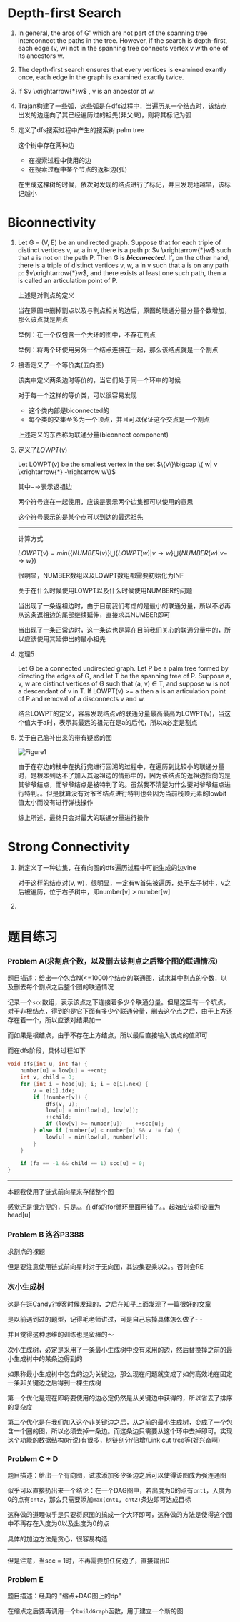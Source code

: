# Depth-first Search

1. In general, the arcs of G' which are not part of the spanning tree interconnect the paths in the tree. However, if the search is depth-first, each edge (v, w) not in the spanning tree connects vertex v with one of its ancestors w.

2. The depth-first search ensures that every vertices is examined exantly once, each edge in the graph is examined exactly twice. 

3. If  $v \xrightarrow{*}w$ , v is an ancestor of w.

4. Trajan构建了一些弧，这些弧是在dfs过程中，当遍历某一个结点时，该结点出发的边连向了其已经遍历过的祖先(非父亲)，则将其标记为弧

5. 定义了dfs搜索过程中产生的搜索树 palm tree

   这个树中存在两种边

   * 在搜索过程中使用的边
   * 在搜索过程中某个节点的返祖边(弧)

   在生成这棵树的时候，依次对发现的结点进行了标记，并且发现地越早，该标记越小

   

# Biconnectivity

1. Let G = (V, E) be an undirected graph. Suppose that for each triple of distinct vertices v, w, a in v, there is a path p: $v \xrightarrow{*}w$ such that a is not on the path P. Then G is ***biconnected***. If, on the other hand, there is a triple of distinct vertices v, w, a in v such that a is on any path p: $v\xrightarrow{*}w$, and there exists at least one such path, then a is called an articulation point of P. 

   上述是对割点的定义

   当在原图中删掉割点以及与割点相关的边后，原图的联通分量分量个数增加，那么该点就是割点

   举例：在一个仅包含一个大环的图中，不存在割点

   举例：将两个环使用另外一个结点连接在一起，那么该结点就是一个割点

2. 接着定义了一个等价类(五向图)

   该类中定义两条边时等价的，当它们处于同一个环中的时候

   对于每一个这样的等价类，可以很容易发现

   * 这个类内部是biconnected的
   * 每个类的交集至多为一个顶点，并且可以保证这个交点是一个割点

   上述定义的东西称为联通分量(biconnect component)

3. 定义了$LOWPT(v)$

   Let LOWPT(v) be the smallest vertex in the set $\{v\}\bigcap \{ w| v \xrightarrow{*} -\rightarrow w\}$

   其中$-\rightarrow$表示返祖边

   两个符号连在一起使用，应该是表示两个边集都可以使用的意思

   这个符号表示的是某个点可以到达的最远祖先

   ---

   计算方式

   $LOWPT(v) = min (\{ NUMBER(v) \}  \bigcup \{ LOWPT(w) | v\rightarrow w \}  \bigcup  \{ NUMBER(w)| v -\rightarrow w \})$

   很明显，NUMBER数组以及LOWPT数组都需要初始化为INF

   关于在什么时候使用LOWPT以及什么时候使用NUMBER的问题

   当出现了一条返祖边时，由于目前我们考虑的是最小的联通分量，所以不必再从这条返祖边的尾部继续延伸，直接求其NUMBER即可

   当出现了一条正常边时，这一条边也是算在目前我们关心的联通分量中的，所以应该使用其延伸出的最小祖先

4. 定理5

   Let G be a connected undirected graph. Let P be a palm tree formed by directing the edges of G, and let T be the spanning tree of P. Suppose a, v, w are distinct vertices of G such that (a, v) $\in$ T, and suppose w is not a descendant of v in T. If LOWPT(v) >= a then a is an articulation point of P and removal of a disconnects v and w.

   结合LOWPT的定义，容易发现结点v的联通分量最高最高为LOWPT(v)，当这个值大于a时，表示其最远的祖先在是a的后代，所以a必定是割点

5. 关于自己脑补出来的带有疑惑的图

   ![Figure1](https://github.com/qhb1001/For-that-dream/blob/master/论文/Tarjan/Figure1.png)

   由于在存边的栈中在执行完进行回溯的过程中，在遍历到比较小的联通分量时，是根本到达不了加入其返祖边的情形中的，因为该结点的返祖边指向的是其爷爷结点，而爷爷结点是被特判了的。虽然我不清楚为什么要对爷爷结点进行特判。。但是就算没有对爷爷结点进行特判也会因为当前栈顶元素的lowbit值太小而没有进行弹栈操作

   综上所述，最终只会对最大的联通分量进行操作

# Strong Connectivity

1. 新定义了一种边集，在有向图的dfs遍历过程中可能生成的边vine

   对于这样的结点对(v, w)，很明显，一定有w首先被遍历，处于左子树中，v之后被遍历，位于右子树中，即number[v] > number[w]

2. 

# 题目练习

### Problem A(求割点个数，以及删去该割点之后整个图的联通情况)

题目描述：给出一个包含N(<=1000)个结点的联通图，试求其中割点的个数，以及删去每个割点之后整个图的联通情况

记录一个`scc`数组，表示该点之下连接着多少个联通分量。但是这里有一个坑点，对于非根结点，得到的是它下面有多少个联通分量，删去这个点之后，由于上方还存在着一个，所以应该对结果加一

而如果是根结点，由于不存在上方结点，所以最后直接输入该点的值即可

而在dfs阶段，具体过程如下

```c++
void dfs(int u, int fa) {
	number[u] = low[u] = ++cnt;
    int v, child = 0;
    for (int i = head[u]; i; i = e[i].nex) {
    	v = e[i].idx;
        if (!number[v]) {
        	dfs(v, u);
            low[u] = min(low[u], low[v]);
            ++child;
            if (low[v] >= number[u])	++scc[u];
        } else if (number[v] < number[u] && v != fa) {
        	low[u] = min(low[u], number[v]);
        }
    }
    
    if (fa == -1 && child == 1)	scc[u] = 0;
}
```

---

本题我使用了链式前向星来存储整个图

感觉还是很方便的，只是。。在dfs的for循环里面用错了。。起始应该将i设置为head[u]

### Problem B 洛谷P3388

求割点的裸题

但是要注意使用链式前向星时对于无向图，其边集要乘以2。。否则会RE

### 次小生成树

这是在逛Candy?博客时候发现的，之后在知乎上面发现了一篇[很好的文章](https://zhuanlan.zhihu.com/p/24950356)

是以前遇到过的题型，记得毛老师讲过，可是自己忘掉具体怎么做了- -

并且觉得这种思维的训练也是蛮棒的～

次小生成树，必定是采用了一条最小生成树中没有采用的边，然后替换掉之前的最小生成树中的某条边得到的

如果称最小生成树中包含的边为关键边，那么现在问题就变成了如何高效地在固定一条非关键边之后得到一棵生成树

第一个优化是现在即将要使用的边必定仍然是从关键边中获得的，所以省去了排序的复杂度

第二个优化是在我们加入这个非关键边之后，从之前的最小生成树，变成了一个包含一个圈的图，所以必须去掉一条边。而这条边只需要从这个环中去掉即可。实现这个功能的数据结构(听说)有很多，树链剖分/倍增/Link cut tree等(好兴奋啊)

### Problem C + D  

题目描述：给出一个有向图，试求添加多少条边之后可以使得该图成为强连通图

似乎可以直接扔出来一个结论：在一个DAG图中，若出度为0的点有`cnt1`，入度为0的点有`cnt2`，那么只需要添加`max(cnt1, cnt2)`条边即可达成目标

这样做的道理似乎是只要将原图的搞成一个大环即可，这样做的方法是使得这个图中不再存在入度为0以及出度为0的点

具体的加边方法是贪心，很容易构造

---

但是注意，当scc = 1时，不再需要加任何边了，直接输出0

### Problem E

题目描述：经典的 "缩点+DAG图上的dp"

在缩点之后要再调用一个`buildGraph`函数，用于建立一个新的图